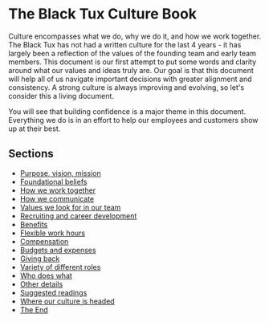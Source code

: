 # The Black Tux Culture Book  

Culture encompasses what we do, why we do it, and how we work together. The Black Tux has not had a written culture for the last 4 years - it has largely been a reflection of the values of the founding team and early team members. This document is our first attempt to put some words and clarity around what our values and ideas truly are. Our goal is that this document will help all of us navigate important decisions with greater alignment and consistency. A strong culture is always improving and evolving, so let's consider this a living document.

You will see that building confidence is a major theme in this document. Everything we do is in an effort to help our employees and customers show up at their best.


## Sections
* [Purpose, vision, mission](https://github.com/andrewblackmon/culture/blob/master/purpose-vision-mission.md)
* [Foundational beliefs](https://github.com/andrewblackmon/culture/blob/master/the-foundation-of-our-culture.md)
* [How we work together](https://github.com/andrewblackmon/culture/blob/master/how-we-work-together.md)
* [How we communicate](https://github.com/andrewblackmon/culture/blob/master/communication.md)
* [Values we look for in our team](https://github.com/andrewblackmon/culture/blob/master/values-we-look-for.md)
* [Recruiting and career development](https://github.com/andrewblackmon/culture/blob/master/recruiting-and-career-development.md)
* [Benefits](https://github.com/andrewblackmon/culture/blob/master/benefits.md)
* [Flexible work hours](https://github.com/andrewblackmon/culture/blob/master/Flexible-work-hours.md)
* [Compensation](https://github.com/andrewblackmon/culture/blob/master/compensation.md)
* [Budgets and expenses](https://github.com/andrewblackmon/culture/blob/master/budgets-and-expenses.md)
* [Giving back](https://github.com/andrewblackmon/culture/blob/master/giving-back.md)
* [Variety of different roles](https://github.com/andrewblackmon/culture/blob/master/variety-of-different-roles.md)
* [Who does what](https://github.com/andrewblackmon/culture/blob/master/who-does-what.md)
* [Other details](https://github.com/andrewblackmon/culture/blob/master/other-details.md)
* [Suggested readings](https://github.com/andrewblackmon/culture/blob/master/suggested-readings.md)
* [Where our culture is headed](https://github.com/andrewblackmon/culture/blob/master/where-our-culture-is-headed.md)
* [The End](https://github.com/andrewblackmon/culture/blob/master/the-end.md)
